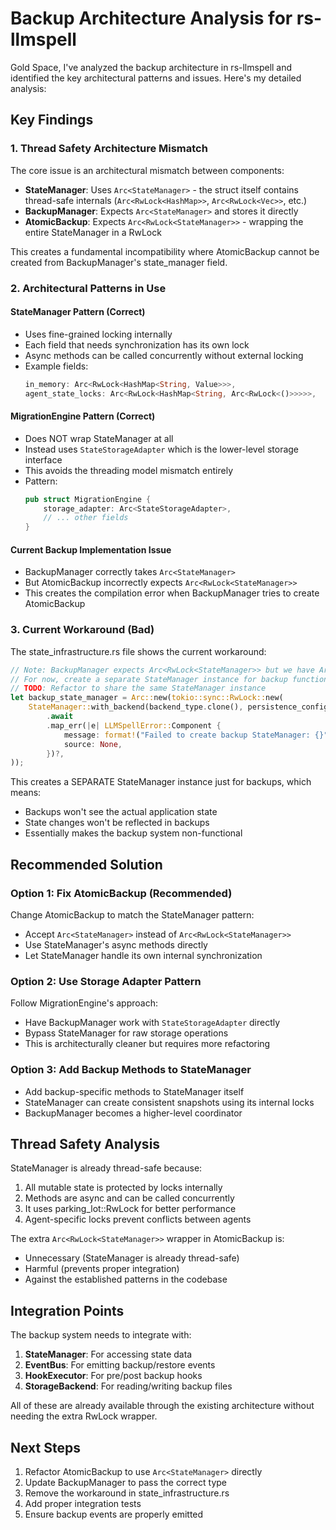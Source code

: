 # Backup Architecture Analysis for rs-llmspell

Gold Space, I've analyzed the backup architecture in rs-llmspell and identified the key architectural patterns and issues. Here's my detailed analysis:

## Key Findings

### 1. Thread Safety Architecture Mismatch

The core issue is an architectural mismatch between components:

- **StateManager**: Uses `Arc<StateManager>` - the struct itself contains thread-safe internals (`Arc<RwLock<HashMap>>`, `Arc<RwLock<Vec>>`, etc.)
- **BackupManager**: Expects `Arc<StateManager>` and stores it directly
- **AtomicBackup**: Expects `Arc<RwLock<StateManager>>` - wrapping the entire StateManager in a RwLock

This creates a fundamental incompatibility where AtomicBackup cannot be created from BackupManager's state_manager field.

### 2. Architectural Patterns in Use

#### StateManager Pattern (Correct)
- Uses fine-grained locking internally
- Each field that needs synchronization has its own lock
- Async methods can be called concurrently without external locking
- Example fields:
  ```rust
  in_memory: Arc<RwLock<HashMap<String, Value>>>,
  agent_state_locks: Arc<RwLock<HashMap<String, Arc<RwLock<()>>>>>,
  ```

#### MigrationEngine Pattern (Correct)
- Does NOT wrap StateManager at all
- Instead uses `StateStorageAdapter` which is the lower-level storage interface
- This avoids the threading model mismatch entirely
- Pattern:
  ```rust
  pub struct MigrationEngine {
      storage_adapter: Arc<StateStorageAdapter>,
      // ... other fields
  }
  ```

#### Current Backup Implementation Issue
- BackupManager correctly takes `Arc<StateManager>`
- But AtomicBackup incorrectly expects `Arc<RwLock<StateManager>>`
- This creates the compilation error when BackupManager tries to create AtomicBackup

### 3. Current Workaround (Bad)

The state_infrastructure.rs file shows the current workaround:
```rust
// Note: BackupManager expects Arc<RwLock<StateManager>> but we have Arc<StateManager>
// For now, create a separate StateManager instance for backup functionality
// TODO: Refactor to share the same StateManager instance
let backup_state_manager = Arc::new(tokio::sync::RwLock::new(
    StateManager::with_backend(backend_type.clone(), persistence_config.clone())
        .await
        .map_err(|e| LLMSpellError::Component {
            message: format!("Failed to create backup StateManager: {}", e),
            source: None,
        })?,
));
```

This creates a SEPARATE StateManager instance just for backups, which means:
- Backups won't see the actual application state
- State changes won't be reflected in backups
- Essentially makes the backup system non-functional

## Recommended Solution

### Option 1: Fix AtomicBackup (Recommended)
Change AtomicBackup to match the StateManager pattern:
- Accept `Arc<StateManager>` instead of `Arc<RwLock<StateManager>>`
- Use StateManager's async methods directly
- Let StateManager handle its own internal synchronization

### Option 2: Use Storage Adapter Pattern
Follow MigrationEngine's approach:
- Have BackupManager work with `StateStorageAdapter` directly
- Bypass StateManager for raw storage operations
- This is architecturally cleaner but requires more refactoring

### Option 3: Add Backup Methods to StateManager
- Add backup-specific methods to StateManager itself
- StateManager can create consistent snapshots using its internal locks
- BackupManager becomes a higher-level coordinator

## Thread Safety Analysis

StateManager is already thread-safe because:
1. All mutable state is protected by locks internally
2. Methods are async and can be called concurrently
3. It uses parking_lot::RwLock for better performance
4. Agent-specific locks prevent conflicts between agents

The extra `Arc<RwLock<StateManager>>` wrapper in AtomicBackup is:
- Unnecessary (StateManager is already thread-safe)
- Harmful (prevents proper integration)
- Against the established patterns in the codebase

## Integration Points

The backup system needs to integrate with:
1. **StateManager**: For accessing state data
2. **EventBus**: For emitting backup/restore events
3. **HookExecutor**: For pre/post backup hooks
4. **StorageBackend**: For reading/writing backup files

All of these are already available through the existing architecture without needing the extra RwLock wrapper.

## Next Steps

1. Refactor AtomicBackup to use `Arc<StateManager>` directly
2. Update BackupManager to pass the correct type
3. Remove the workaround in state_infrastructure.rs
4. Add proper integration tests
5. Ensure backup events are properly emitted